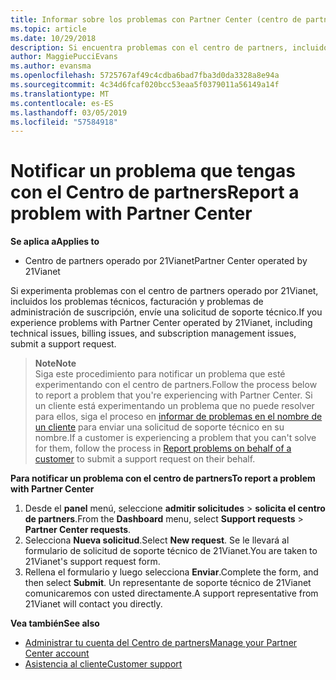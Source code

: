 ```yaml
---
title: Informar sobre los problemas con Partner Center (centro de partners operado por 21Vianet)
ms.topic: article
ms.date: 10/29/2018
description: Si encuentra problemas con el centro de partners, incluidos los errores o interrupciones del servicio, póngase en contacto con 21Vianet.
author: MaggiePucciEvans
ms.author: evansma
ms.openlocfilehash: 5725767af49c4cdba6bad7fba3d0da3328a8e94a
ms.sourcegitcommit: 4c34d6fcaf020bcc53eaa5f0379011a56149a14f
ms.translationtype: MT
ms.contentlocale: es-ES
ms.lasthandoff: 03/05/2019
ms.locfileid: "57584918"
---
```

# <a name="report-a-problem-with-partner-center"></a><span data-ttu-id="cabd8-103">Notificar un problema que tengas con el Centro de partners</span><span class="sxs-lookup"><span data-stu-id="cabd8-103">Report a problem with Partner Center</span></span> 


<span data-ttu-id="cabd8-104">**Se aplica a**</span><span class="sxs-lookup"><span data-stu-id="cabd8-104">**Applies to**</span></span>

-   <span data-ttu-id="cabd8-105">Centro de partners operado por 21Vianet</span><span class="sxs-lookup"><span data-stu-id="cabd8-105">Partner Center operated by 21Vianet</span></span>


<span data-ttu-id="cabd8-106">Si experimenta problemas con el centro de partners operado por 21Vianet, incluidos los problemas técnicos, facturación y problemas de administración de suscripción, envíe una solicitud de soporte técnico.</span><span class="sxs-lookup"><span data-stu-id="cabd8-106">If you experience problems with Partner Center operated by 21Vianet, including technical issues, billing issues, and subscription management issues, submit a support request.</span></span> 

><span data-ttu-id="cabd8-107">**Note**</span><span class="sxs-lookup"><span data-stu-id="cabd8-107">**Note**</span></span><br><span data-ttu-id="cabd8-108">Siga este procedimiento para notificar un problema que esté experimentando con el centro de partners.</span><span class="sxs-lookup"><span data-stu-id="cabd8-108">Follow the process below to report a problem that you're experiencing with Partner Center.</span></span> <span data-ttu-id="cabd8-109">Si un cliente está experimentando un problema que no puede resolver para ellos, siga el proceso en [informar de problemas en el nombre de un cliente](report-problems-on-behalf-of-a-customer.md) para enviar una solicitud de soporte técnico en su nombre.</span><span class="sxs-lookup"><span data-stu-id="cabd8-109">If a customer is experiencing a problem that you can't solve for them, follow the process in [Report problems on behalf of a customer](report-problems-on-behalf-of-a-customer.md) to submit a support request on their behalf.</span></span>

<span data-ttu-id="cabd8-110">**Para notificar un problema con el centro de partners**</span><span class="sxs-lookup"><span data-stu-id="cabd8-110">**To report a problem with Partner Center**</span></span>

1.  <span data-ttu-id="cabd8-111">Desde el **panel** menú, seleccione **admitir solicitudes** &gt; **solicita el centro de partners**.</span><span class="sxs-lookup"><span data-stu-id="cabd8-111">From the **Dashboard** menu, select **Support requests** &gt; **Partner Center requests**.</span></span>
2.  <span data-ttu-id="cabd8-112">Selecciona **Nueva solicitud**.</span><span class="sxs-lookup"><span data-stu-id="cabd8-112">Select **New request**.</span></span> <span data-ttu-id="cabd8-113">Se le llevará al formulario de solicitud de soporte técnico de 21Vianet.</span><span class="sxs-lookup"><span data-stu-id="cabd8-113">You are taken to 21Vianet's support request form.</span></span> 
3.  <span data-ttu-id="cabd8-114">Rellena el formulario y luego selecciona **Enviar**.</span><span class="sxs-lookup"><span data-stu-id="cabd8-114">Complete the form, and then select **Submit**.</span></span> <span data-ttu-id="cabd8-115">Un representante de soporte técnico de 21Vianet comunicaremos con usted directamente.</span><span class="sxs-lookup"><span data-stu-id="cabd8-115">A support representative from 21Vianet will contact you directly.</span></span>

<span data-ttu-id="cabd8-116">**Vea también**</span><span class="sxs-lookup"><span data-stu-id="cabd8-116">**See also**</span></span>

-   [<span data-ttu-id="cabd8-117">Administrar tu cuenta del Centro de partners</span><span class="sxs-lookup"><span data-stu-id="cabd8-117">Manage your Partner Center account</span></span>](partner-center-account-setup.md)
-   [<span data-ttu-id="cabd8-118">Asistencia al cliente</span><span class="sxs-lookup"><span data-stu-id="cabd8-118">Customer support</span></span>](customer-support.md)

 




